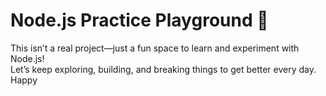# Node.js Practice Playground 🚀

This isn’t a real project—just a fun space to learn and experiment with Node.js!  
Let’s keep exploring, building, and breaking things to get better every day.  
Happy
